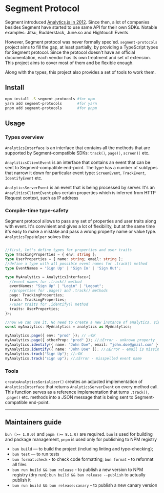 # Segment Protocol

Segment introduced [Analytics.js in 2012](https://news.ycombinator.com/item?id=4912076). Since then, a lot of companies
besides Segment have started to use same API for their own SDKs. Notable examples: Jitsu, Rudderstack, June.so and Hightouch Events

However, Segment protocol was never formally spec'ed. `segment-protocols` project aims to fill the gap, at least partially,
by providing a TypeScript types for Segment protocol. Since the protocol doesn't have an official documentation, each
vendor has its own treatment and set of extension. This project aims to cover most of them and be flexible enough.

Along with the types, this project also provides a set of tools to work them.

## Install

```bash
npm install -S segment-protocols #for npm
yarn add segment-protocols       #for yarn
pnpm add segment-protocols       #for pnpm
```

## Usage


### Types overview

`AnalyticsInterface` is an interface that contains all the methods that are supported by Segment-compatible SDKs: `track()`, `page()`, `screen()` etc.

`AnayliticsClientEvent` is an interface that contains an event that can be sent to Segment-compatible end-point. The type has a number
of subtypes that narrow it down for particular event type: `ScreenEvent`, `TrackEvent`, `IdentifyEvent` etc.

`AnalyticsServerEvent` is an event that is being processed by server. It's an `AnayliticsClientEvent` plus certain properties
which is inferred from HTTP Request context, such as IP address



### Compile-time type-safety

Segment protocol allows to pass any set of properties and user traits along with event. It's convinient and gives a lot of flexibility,
but at the same time it's easy to make a mistake and pass a wrong property name or value type. `AnalyticsTypeHelper` solves this:

```typescript

//first, let's define types for properties and user traits
type TrackingProperties = { env: string };
type UserProperties = { name: string; email: string };
//define a type with all possible event names for .track() method
type EventNames = 'Sign Up' | 'Sign In' | 'Sign Out';

type MyAnalytics = AnalyticsInterface<{
  //event names for .track() method
  eventNames: "Sign Up" | "Login" | "Logout";
  //properties for .page() and .track() methods
  page: TrackingProperties;
  track: TrackingProperties;
  //user traits for .identify() method
  traits: UserProperties;
}>;

//now we can use it. No need to create a new instance of analytics, since all validation is done at compile time
const myAnalytics: MyAnalytics = analytics as MyAnalytics;

myAnalytics.page({ env: "prod" }); // ✅OK
myAnalytics.page({ otherProp: "prod" }); //⚠️Error - unknown property
myAnalytics.identify({ name: "John Doe", email: "john.doe@gmail.com" }); //✅OK
myAnalytics.identify({ name: "John Doe" }); //⚠️Error - email is missing
myAnalytics.track("Sign Up"); //✅OK
myAnalytics.track("sign up"); //⚠️Error - misspelled event name
```

### Tools

`createAnalyticsSerializer()` creates an adjusted implementation of `AnalyticsInterface` that returns `AnalyticsServerEvent`
on every method call. This function serves as a reference implementation that turns `.track()`, `.page()` etc. methods
into a JSON message that is being sent to Segment-compatible end-point.


---

## Maintainers guide

`bun (>= 1.0.0)` and `pnpm (>= 8.1.0)` are required. `bun` is used for building and package management,
`pnpm` is used only for publishing to NPM registry

* `bun build` — to build the project (including linting and type-checking); 
* `bun test` — to run tests
* `bun format:check` - to check code formatting; `bun format` - to reformat all files
* `bun run build && bun release` - to publish a new version to NPM registry (dry run); `bun build && bun release --publish` to actually publish it
* `bun run build && bun release:canary` - to publish a new canary version



